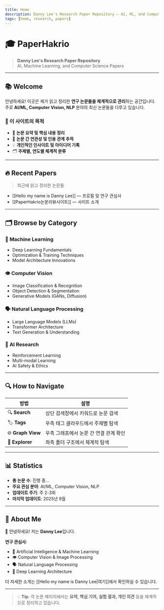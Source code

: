 ```yaml
---
title: Home
description: Danny Lee's Research Paper Repository — AI, ML, and Computer Science Papers
tags: [home, research, papers]
---
```


# 🎓 PaperHakrio
> **Danny Lee's Research Paper Repository**  
> AI, Machine Learning, and Computer Science Papers

---

## 📚 Welcome

안녕하세요! 이곳은 제가 읽고 정리한 **연구 논문들을 체계적으로 관리**하는 공간입니다.  
주로 **AI/ML, Computer Vision, NLP** 분야의 최신 논문들을 다루고 있습니다.

### 🎯 이 사이트의 목적
- 📖 **논문 요약 및 핵심 내용 정리**
- 🔗 **논문 간 연관성 및 인용 관계 추적**
- 💡 **개인적인 인사이트 및 아이디어 기록**
- 🗂️ **주제별, 연도별 체계적 분류**

---

## 🔥 Recent Papers

> 최근에 읽고 정리한 논문들

- [[Hello my name is Danny Lee]] — 프로필 및 연구 관심사
- [[PaperHakrio논문리뷰사이트]] — 사이트 소개

---

## 🗂️ Browse by Category

### 🤖 **Machine Learning**
- Deep Learning Fundamentals
- Optimization & Training Techniques
- Model Architecture Innovations

### 👁️ **Computer Vision**
- Image Classification & Recognition
- Object Detection & Segmentation
- Generative Models (GANs, Diffusion)

### 🗣️ **Natural Language Processing**
- Large Language Models (LLMs)
- Transformer Architecture
- Text Generation & Understanding

### 🧠 **AI Research**
- Reinforcement Learning
- Multi-modal Learning
- AI Safety & Ethics

---

## 🔍 How to Navigate

| 방법 | 설명 |
|------|------|
| 🔍 **Search** | 상단 검색창에서 키워드로 논문 검색 |
| 🏷️ **Tags** | 우측 태그 클라우드에서 주제별 탐색 |
| 🌐 **Graph View** | 우측 그래프에서 논문 간 연결 관계 확인 |
| 📁 **Explorer** | 좌측 폴더 구조에서 체계적 탐색 |

---

## 📊 Statistics

- **총 논문 수**: 진행 중...
- **주요 관심 분야**: AI/ML, Computer Vision, NLP
- **업데이트 주기**: 주 2-3회
- **마지막 업데이트**: 2025년 9월

---

## 💬 About Me

👋 안녕하세요! 저는 **Danny Lee**입니다.

**연구 관심사**:
- 🤖 Artificial Intelligence & Machine Learning
- 👁️ Computer Vision & Image Processing  
- 🗣️ Natural Language Processing
- 🧠 Deep Learning Architecture

더 자세한 소개는 [[Hello my name is Danny Lee|여기]]에서 확인하실 수 있습니다.

---

> 💡 **Tip**: 각 논문 페이지에서는 **요약, 핵심 기여, 실험 결과, 개인 의견** 등을 체계적으로 정리하고 있습니다.

